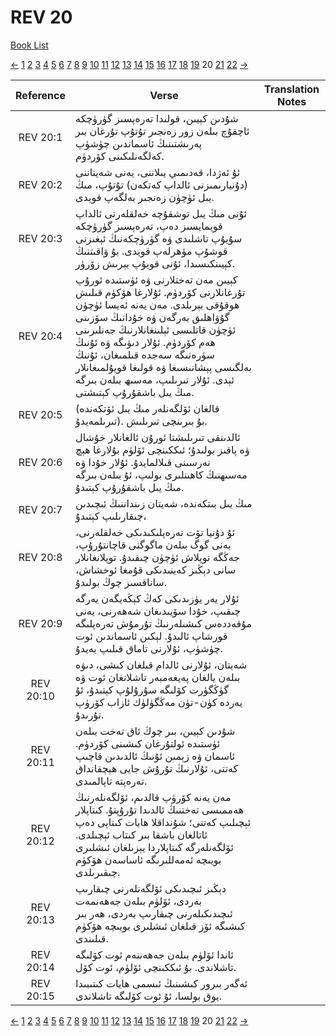 # REV 20
[Book List](../README.md)

[<-](./chapter_19.md) [1](./chapter_1.md) [2](./chapter_2.md) [3](./chapter_3.md) [4](./chapter_4.md) [5](./chapter_5.md) [6](./chapter_6.md) [7](./chapter_7.md) [8](./chapter_8.md) [9](./chapter_9.md) [10](./chapter_10.md) [11](./chapter_11.md) [12](./chapter_12.md) [13](./chapter_13.md) [14](./chapter_14.md) [15](./chapter_15.md) [16](./chapter_16.md) [17](./chapter_17.md) [18](./chapter_18.md) [19](./chapter_19.md) 20 [21](./chapter_21.md) [22](./chapter_22.md) [->](./chapter_21.md)

| Reference | Verse | Translation Notes |
|:---------:|-------|-------------------|
|REV 20:1|شۇدىن كېيىن، قولىدا تەرەپسىز گۈرۈچكە ئاچقۇچ بىلەن زور زەنجىر تۇتۇپ تۇرغان بىر پەرىشتىنىڭ ئاسماندىن چۈشۈپ كەلگەنلىكىنى كۆردۈم.||
|REV 20:2|ئۇ ئەژدا، قەدىمىي يىلاننى، يەنى شەيتاننى (دۇنيارىمىزنى ئالداپ كەتكەن) تۇتۇپ، مىڭ يىل ئۈچۈن زەنجىر بەلگەپ قويدى.||
|REV 20:3|ئۇنى مىڭ يىل توشقۇچە خەلقلەرنى ئالداپ قويمايسىز دەپ، تەرەپسىز گۈرۈچكە سۇيۇپ تاشلىدى ۋە گۈرۈچكەنىڭ ئېغىزنى قوشۇپ مۈهرلەپ قويدى. بۇ ۋاقىتنىڭ كېيىنكىسىدا، ئۇنى قويۇپ بېرىش زۆرۈر.||
|REV 20:4|كېيىن مەن تەختلارنى ۋە ئۈستىدە ئورۇپ تۇرغانلارنى كۆردۈم. ئۇلارغا ھۆكۈم قىلىش ھوقۇقى بېرىلدى. مەن يەنە ئەيسا ئۈچۈن گۇۋاھلىق بەرگەن ۋە خۇدانىڭ سۆزىنى ئۈچۈن قاتلىسى ئېلىنغانلارنىڭ جەنلىرىنى ھەم كۆردۈم. ئۇلار دىۋىگە ۋە ئۇنىڭ سۈرەتىگە سەجدە قىلمىغان، ئۇنىڭ بەلگىسى پېشانىسىغا ۋە قولىغا قويۇلمىغانلار ئېدى. ئۇلار تىرىلىپ، مەسىھ بىلەن بىرگە مىڭ يىل باشقۇرۇپ كېتىشتى.||
|REV 20:5|(قالغان ئۆلگەنلەر مىڭ يىل ئۆتكەندە تىرىلمەيدۇ). بۇ بىرىنچى تىرىلىش.||
|REV 20:6|ئالدىنقى تىرىلىشتا ئورۇن ئالغانلار خۇشال ۋە پاقىز بولىدۇ؛ ئىككىنچى ئۆلۈم بۇلارغا ھېچ نەرسىنى قىلالمايدۇ. ئۇلار خۇدا ۋە مەسىھنىڭ كاھىنلىرى بولىپ، ئۇ بىلەن بىرگە مىڭ يىل باشقۇرۇپ كېتىدۇ.||
|REV 20:7|مىڭ يىل بىتكەندە، شەيتان زىنداننىڭ ئىچىدىن چىقارىلىپ كېتىدۇ،||
|REV 20:8|ئۇ دۇنيا تۆت تەرەپلىكىدىكى خەلقلەرنى، يەنى گوگ بىلەن ماگوگنى قاچانتۇرۇپ، جەڭگە توپلاش ئۈچۈن چىقىدۇ. توپلانغانلار سانى دېڭىز كەينىدىكى قۇمغا ئوخشاش، ساناقسىز چوڭ بولىدۇ.||
|REV 20:9|ئۇلار يەر يۈزىدىكى كەڭ كېڭەيگەن يەرگە چىقىپ، خۇدا سۆيىدىغان شەھەرنى، يەنى مۇقەددەس كىشىلەرنىڭ تۇرمۇش تەرەپلىگە قورشاپ ئالىدۇ. لېكىن ئاسماندىن ئوت چۈشۈپ، ئۇلارنى تاماق قىلىپ يەيدۇ.||
|REV 20:10|شەيتان، ئۇلارنى ئالدام قىلغان كىشى، دىۋە بىلەن يالغان پەيغەمبەر تاشلانغان ئوت ۋە گۈڭگۈرت كۆلىگە سۇرۇلۇپ كېتىدۇ، ئۇ يەردە كۈن-تۈن مەڭگۈلۈك ئازاب كۆرۈپ تۇرىدۇ.||
|REV 20:11|شۇدىن كېيىن، بىر چوڭ ئاق تەخت بىلەن ئۈستىدە ئولتۇرغان كىشىنى كۆردۈم. ئاسمان ۋە زېمىن ئۇنىڭ ئالدىدىن قاچىپ كەتتى، ئۇلارنىڭ تۇرۇش جايى ھېچقانداق تەرەپتە تاپالمىدى.||
|REV 20:12|مەن يەنە كۆرۈپ قالدىم، ئۆلگەنلەرنىڭ ھەممىسى تەختنىڭ ئالدىدا تۇرۇپتۇ. كىتاپلار ئېچىلىپ كەتتى؛ شۇنداقلا ھايات كىتاپى دەپ ئاتالغان باشقا بىر كىتاب ئېچىلدى. ئۆلگەنلەرگە كىتاپلاردا يېزىلغان ئىشلىرى بويىچە ئەمەللىرىگە ئاساسەن ھۆكۈم چىقىرىلدى.||
|REV 20:13|دېڭىز ئىچىدىكى ئۆلگەنلەرنى چىقارىپ بەردى، ئۆلۈم بىلەن جەھەنمەت ئىچىدىكىلەرنى چىقارىپ بەردى، ھەر بىر كىشىگە ئۆز قىلغان ئىشلىرى بويىچە ھۆكۈم قىلىندى.||
|REV 20:14|ئاندا ئۆلۈم بىلەن جەھەننەم ئوت كۆلىگە تاشلاندى. بۇ ئىككىنچى ئۆلۈم، ئوت كۆل.||
|REV 20:15|ئەگەر بىرور كىشىنىڭ ئىسمى ھايات كىتىبىدا يوق بولسا، ئۇ ئوت كۆلىگە تاشلاندى.||


[<-](./chapter_19.md) [1](./chapter_1.md) [2](./chapter_2.md) [3](./chapter_3.md) [4](./chapter_4.md) [5](./chapter_5.md) [6](./chapter_6.md) [7](./chapter_7.md) [8](./chapter_8.md) [9](./chapter_9.md) [10](./chapter_10.md) [11](./chapter_11.md) [12](./chapter_12.md) [13](./chapter_13.md) [14](./chapter_14.md) [15](./chapter_15.md) [16](./chapter_16.md) [17](./chapter_17.md) [18](./chapter_18.md) [19](./chapter_19.md) 20 [21](./chapter_21.md) [22](./chapter_22.md) [->](./chapter_21.md)